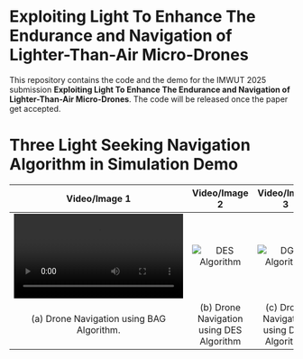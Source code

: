# Exploiting Light To Enhance The Endurance and Navigation of Lighter-Than-Air Micro-Drones

This repository contains the code and the demo for the IMWUT 2025 submission **Exploiting Light To Enhance The Endurance and Navigation of Lighter-Than-Air Micro-Drones**.
The code will be released once the paper get accepted.


# Three Light Seeking Navigation Algorithm in Simulation Demo

| Video/Image 1 | Video/Image 2 | Video/Image 3 |
| :---: | :---: | :---: |
| ![BAG Algorithm](./figures/drone_bearing_angle.mp4) | ![DES Algorithm](./https://your-link-to-image-or-gif-2.gif) | ![DGA Algorithm](./https://your-link-to-image-or-gif-3.gif) |
| (a) Drone Navigation using BAG Algorithm. | (b) Drone Navigation using DES Algorithm | (c) Drone Navigation using DGA Algorithm